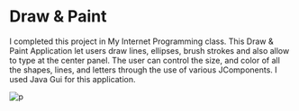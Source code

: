 # Draw & Paint
I completed this project in My Internet Programming class. This Draw &amp; Paint Application let users draw lines, ellipses, brush strokes and also allow to type at the center panel. The user can control the size, and color of all the shapes, lines, and letters through the use of various JComponents. I used Java Gui for this application.

![p](https://cloud.githubusercontent.com/assets/24209732/23736535/d6a0a280-045a-11e7-974e-cf41e10278b0.png)


